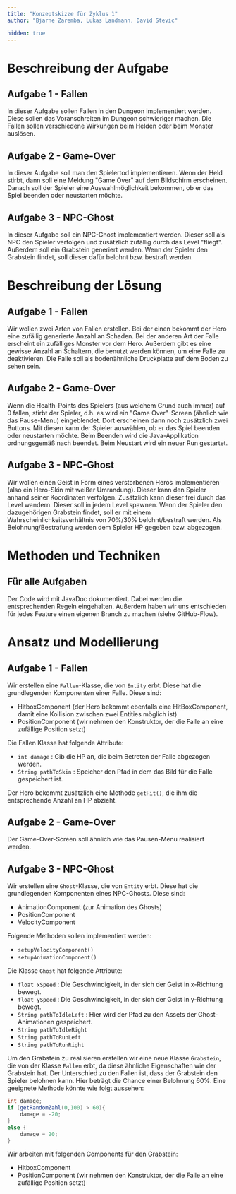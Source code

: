 ```yaml
---
title: "Konzeptskizze für Zyklus 1"
author: "Bjarne Zaremba, Lukas Landmann, David Stevic"

hidden: true
---
```



# Beschreibung der Aufgabe

## Aufgabe 1 - Fallen

In dieser Aufgabe sollen Fallen in den Dungeon implementiert werden. Diese sollen das Voranschreiten im Dungeon schwieriger machen. Die Fallen sollen verschiedene Wirkungen beim Helden oder beim Monster auslösen. 

## Aufgabe 2 - Game-Over

In dieser Aufgabe soll man den Spielertod implementieren. Wenn der Held stirbt, dann soll eine Meldung "Game Over" auf dem Bildschirm erscheinen. Danach soll der Spieler eine Auswahlmöglichkeit bekommen, ob er das Spiel beenden oder neustarten möchte. 

## Aufgabe 3 - NPC-Ghost

In dieser Aufgabe soll ein NPC-Ghost implementiert werden. Dieser soll als NPC den Spieler verfolgen und zusätzlich zufällig durch das Level "fliegt". Außerdem soll ein Grabstein generiert werden. Wenn der Spieler den Grabstein findet, soll dieser dafür belohnt bzw. bestraft werden. 

# Beschreibung der Lösung

## Aufgabe 1 - Fallen

Wir wollen zwei Arten von Fallen erstellen. Bei der einen bekommt der Hero eine zufällig generierte Anzahl an Schaden. Bei der anderen Art der Falle erscheint ein zufälliges Monster vor dem Hero. Außerdem gibt es eine gewisse Anzahl an Schaltern, die benutzt werden können, um eine Falle zu deaktivieren. Die Falle soll als bodenähnliche Druckplatte auf dem Boden zu sehen sein. 

## Aufgabe 2 - Game-Over

Wenn die Health-Points des Spielers (aus welchem Grund auch immer) auf 0 fallen, stirbt der Spieler, d.h. es wird ein "Game Over"-Screen (ähnlich wie das Pause-Menu) eingeblendet. Dort erscheinen dann noch zusätzlich zwei Buttons. Mit diesen kann der Spieler auswählen, ob er das Spiel beenden oder neustarten möchte. Beim Beenden wird die Java-Applikation ordnungsgemäß nach beendet. Beim Neustart wird ein neuer Run gestartet. 

## Aufgabe 3 - NPC-Ghost

Wir wollen einen Geist in Form eines verstorbenen Heros implementieren (also ein Hero-Skin mit weißer Umrandung). Dieser kann den Spieler anhand seiner Koordinaten verfolgen. Zusätzlich kann dieser frei durch das Level wandern. Dieser soll in jedem Level spawnen. Wenn der Spieler den dazugehörigen Grabstein findet, soll er mit einem Wahrscheinlichkeitsverhältnis von 70%/30% belohnt/bestraft werden. Als Belohnung/Bestrafung werden dem Spieler HP gegeben bzw. abgezogen.

# Methoden und Techniken

## Für alle Aufgaben

Der Code wird mit JavaDoc dokumentiert. Dabei werden die entsprechenden Regeln eingehalten. Außerdem haben wir uns entschieden für jedes Feature einen eigenen Branch zu machen (siehe GitHub-Flow). 


# Ansatz und Modellierung

## Aufgabe 1 - Fallen

Wir erstellen eine `Fallen`-Klasse, die von `Entity` erbt. Diese hat die grundlegenden Komponenten einer Falle. Diese sind:
- HitboxComponent (der Hero bekommt ebenfalls eine HitBoxComponent, damit eine Kollision zwischen zwei Entities möglich ist)
- PositionComponent (wir nehmen den Konstruktor, der die Falle an eine zufällige Position setzt)

Die Fallen Klasse hat folgende Attribute:
- `int damage` : Gib die HP an, die beim Betreten der Falle abgezogen werden.
- `String pathToSkin` : Speicher den Pfad in dem das Bild für die Falle gespeichert ist. 

Der Hero bekommt zusätzlich eine Methode `getHit()`, die ihm die entsprechende Anzahl an HP abzieht. 

## Aufgabe 2 - Game-Over

Der Game-Over-Screen soll ähnlich wie das Pausen-Menu realisiert werden. 

## Aufgabe 3 - NPC-Ghost

Wir erstellen eine `Ghost`-Klasse, die von `Entity` erbt. Diese hat die grundlegenden Komponenten eines NPC-Ghosts. Diese sind:
- AnimationComponent (zur Animation des Ghosts)
- PositionComponent
- VelocityComponent

Folgende Methoden sollen implementiert werden:
- `setupVelocityComponent()`
- `setupAnimationComponent()`

Die Klasse `Ghost` hat folgende Attribute:
- `float xSpeed` : Die Geschwindigkeit, in der sich der Geist in x-Richtung bewegt.
- `float ySpeed` : Die Geschwindigkeit, in der sich der Geist in y-Richtung bewegt.
- `String pathToIdleLeft` : Hier wird der Pfad zu den Assets der Ghost-Animationen gespeichert.
- `String pathToIdleRight` 
- `String pathToRunLeft`
- `String pathToRunRight`

Um den Grabstein zu realisieren erstellen wir eine neue Klasse `Grabstein`, die von der Klasse `Fallen` erbt, da diese ähnliche Eigenschaften wie der Grabstein hat. Der Unterschied zu den Fallen ist, dass der Grabstein den Spieler belohnen kann. Hier beträgt die Chance einer Belohnung 60%. Eine geeignete Methode könnte wie folgt aussehen:
```java
int damage;
if (getRandomZahl(0,100) > 60){
    damage = -20; 
} 
else {
    damage = 20;
}
```
Wir arbeiten mit folgenden Components für den Grabstein:
- HitboxComponent 
- PositionComponent (wir nehmen den Konstruktor, der die Falle an eine zufällige Position setzt)